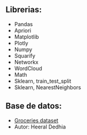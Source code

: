 ## Librerias: 
  * Pandas
  * Apriori
  * Matplotlib
  * Plotly
  * Numpy
  * Squarify
  * Networkx
  * WordCloud
  * Math
  * Sklearn, train_test_split
  * Sklearn, NearestNeighbors
  
  ## Base de datos: 
  * [Groceries dataset](https://www.kaggle.com/heeraldedhia/groceries-dataset)
  * Autor: Heeral Dedhia
  
